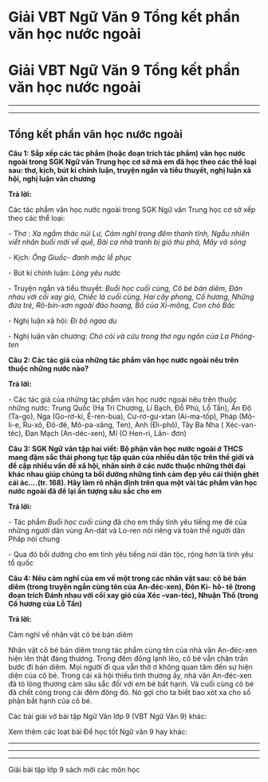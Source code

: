 # Giải VBT Ngữ Văn 9 Tổng kết phần văn học nước ngoài

# Giải VBT Ngữ Văn 9 Tổng kết phần văn học nước ngoài

* * *

* * *

## Tổng kết phần văn học nước ngoài

**Câu 1: Sắp xếp các tác phẩm (hoặc đoạn trích tác phẩm) văn học nước ngoài trong SGK Ngữ văn Trung học cơ sở mà em đã học theo các thể loại sau: thơ, kịch, bút kí chính luận, truyện ngắn và tiểu thuyết, nghị luận xã hội, nghị luận văn chương**

**Trả lời:**

Các tác phẩm văn học nước ngoài trong SGK Ngữ văn Trung học cơ sở xếp theo các thể loại:

\- Thơ : _Xa ngắm thác núi Lư, Cảm nghĩ trong đêm thanh tĩnh, Ngẫu nhiên viết nhân buổi mới về quê, Bài ca nhà tranh bị gió thu phá, Mây và sóng_

\- Kịch: _Ông Giuốc- đanh mặc lễ phục_

\- Bút kí chính luận: _Lòng yêu nước_

\- Truyện ngắn và tiểu thuyết: _Buổi học cuối cùng, Cô bé bán diêm, Đán nhau với cối xay gió, Chiếc lá cuối cùng, Hai cây phong, Cố hương, Những đứa trẻ, Rô-bin-xơn ngoài đảo hoang, Bố của Xi-mông, Con chó Bấc_

\- Nghị luận xã hội: _Đi bộ ngao du_

\- Nghị luận văn chương: _Chó cói và cừu trong thơ ngụ ngôn của La Phông- ten_

**Câu 2: Các tác giả của những tác phẩm văn học nước ngoài nêu trên thuộc những nước nào?**

**Trả lời:**

\- Các tác giả của những tác phẩm văn học nước ngoài nêu trên thuộc những nước: Trung Quốc (Hạ Tri Chương, Lí Bạch, Đỗ Phủ, Lỗ Tấn), Ấn Độ (Ta-go), Nga (Go-rơ-ki, Ê-ren-bua), Cư-rơ-gư-xtan (Ai-ma-tốp), Pháp (Mô-li-e, Ru-xô, Đô-đê, Mô-pa-xăng, Ten), Anh (Đi-phô), Tây Ba Nha ( Xéc-van-téc), Đan Mạch (An-déc-xen), Mĩ (O Hen-ri, Lân- đơn)

**Câu 3: SGK Ngữ văn tập hai viết: Bộ phận văn học nước ngoài ở THCS mang đậm sắc thái phong tục tập quán của nhiều dân tộc trên thế giới và đề cập nhiều vấn đề xã hội, nhân sinh ở các nước thuộc những thời đại khác nhau giúp chúng ta bồi dưỡng những tình cảm đẹp yêu cái thiện ghét cái ác....(tr. 168). Hãy làm rõ nhận định trên qua một vài tác phẩm văn học nước ngoài đã để lại ấn tượng sâu sắc cho em**

**Trả lời:**

\- Tác phẩm _Buổi học cuối cùng_ đã cho em thấy tình yêu tiếng mẹ đẻ của những người dân vùng An-dát và Lo-ren nói riêng và toàn thể người dân Pháp nói chung

\- Qua đó bồi dưỡng cho em tình yêu tiếng nói dân tộc, rộng hơn là tình yêu tổ quốc

**Câu 4: Nêu cảm nghĩ của em về một trong các nhân vật sau: cô bé bán diêm (trong truyện ngắn cùng tên của An-đéc-xen), Đôn Ki- hô- tê (trong đoạn trích Đánh nhau với cối xay gió của Xéc –van-téc), Nhuận Thổ (trong Cố hương của Lỗ Tấn)**

**Trả lời:**

Cảm nghĩ về nhân vật cô bé bán diêm

Nhân vật cô bé bán diêm trong tác phẩm cùng tên của nhà văn An-đéc-xen hiện lên thật đáng thương. Trong đêm đông lạnh lẽo, cô bé vẫn chân trần bước đi bán diêm. Mọi người đi qua vẫn thờ ơ không quan tâm đến sự hiện diện của cô bé. Trong cái xã hội thiếu tình thương ấy, nhà văn An-đéc-xen đã tỏ lòng thương cảm sâu sắc đối với em bé bất hạnh. Và cuối cùng cô bé đã chết cóng trong cái đêm đông đó. Nó gợi cho ta biết bao xót xa cho số phận bất hạnh của cô bé.

Các bài giải vở bài tập Ngữ Văn lớp 9 (VBT Ngữ Văn 9) khác:

Xem thêm các loạt bài Để học tốt Ngữ văn 9 hay khác:

* * *

* * *

* * *

Giải bài tập lớp 9 sách mới các môn học
